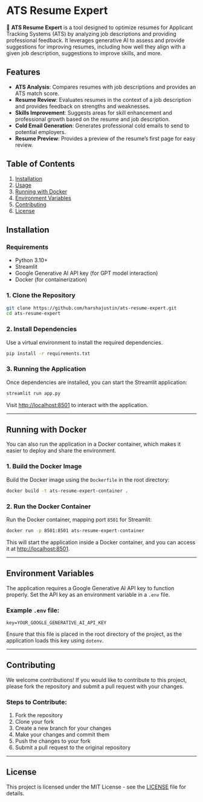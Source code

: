 
# ATS Resume Expert

📑 **ATS Resume Expert** is a tool designed to optimize resumes for Applicant Tracking Systems (ATS) by analyzing job descriptions and providing professional feedback. It leverages generative AI to assess and provide suggestions for improving resumes, including how well they align with a given job description, suggestions to improve skills, and more.

## Features

- **ATS Analysis**: Compares resumes with job descriptions and provides an ATS match score.
- **Resume Review**: Evaluates resumes in the context of a job description and provides feedback on strengths and weaknesses.
- **Skills Improvement**: Suggests areas for skill enhancement and professional growth based on the resume and job description.
- **Cold Email Generation**: Generates professional cold emails to send to potential employers.
- **Resume Preview**: Provides a preview of the resume’s first page for easy review.

## Table of Contents

1. [Installation](#installation)
2. [Usage](#usage)
3. [Running with Docker](#running-with-docker)
4. [Environment Variables](#environment-variables)
5. [Contributing](#contributing)
6. [License](#license)

## Installation

### Requirements

- Python 3.10+
- Streamlit
- Google Generative AI API key (for GPT model interaction)
- Docker (for containerization)

### 1. Clone the Repository

```bash
git clone https://github.com/harshajustin/ats-resume-expert.git
cd ats-resume-expert
```

### 2. Install Dependencies

Use a virtual environment to install the required dependencies.

```bash
pip install -r requirements.txt
```

### 3. Running the Application

Once dependencies are installed, you can start the Streamlit application:

```bash
streamlit run app.py
```

Visit [http://localhost:8501](http://localhost:8501) to interact with the application.

---

## Running with Docker

You can also run the application in a Docker container, which makes it easier to deploy and share the environment.

### 1. Build the Docker Image

Build the Docker image using the `Dockerfile` in the root directory:

```bash
docker build -t ats-resume-expert-container .
```

### 2. Run the Docker Container

Run the Docker container, mapping port `8501` for Streamlit:

```bash
docker run -p 8501:8501 ats-resume-expert-container
```

This will start the application inside a Docker container, and you can access it at [http://localhost:8501](http://localhost:8501).

---

## Environment Variables

The application requires a Google Generative AI API key to function properly. Set the API key as an environment variable in a `.env` file.

### Example `.env` file:

```env
key=YOUR_GOOGLE_GENERATIVE_AI_API_KEY
```

Ensure that this file is placed in the root directory of the project, as the application loads this key using `dotenv`.

---

## Contributing

We welcome contributions! If you would like to contribute to this project, please fork the repository and submit a pull request with your changes.

### Steps to Contribute:

1. Fork the repository
2. Clone your fork
3. Create a new branch for your changes
4. Make your changes and commit them
5. Push the changes to your fork
6. Submit a pull request to the original repository

---

## License

This project is licensed under the MIT License - see the [LICENSE](LICENSE) file for details.

